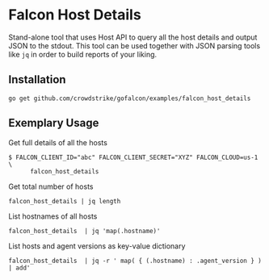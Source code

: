 # Falcon Host Details

Stand-alone tool that uses Host API to query all the host details and output JSON to the stdout. This tool can be used together with JSON parsing tools like `jq` in order to build reports of your liking.

## Installation

```
go get github.com/crowdstrike/gofalcon/examples/falcon_host_details
```

## Exemplary Usage

Get full details of all the hosts

```
$ FALCON_CLIENT_ID="abc" FALCON_CLIENT_SECRET="XYZ" FALCON_CLOUD=us-1 \
      falcon_host_details
```

Get total number of hosts

```
falcon_host_details | jq length
```

List hostnames of all hosts
```
falcon_host_details  | jq 'map(.hostname)'
```

List hosts and agent versions as key-value dictionary
```
falcon_host_details  | jq -r ' map( { (.hostname) : .agent_version } ) | add'
```
